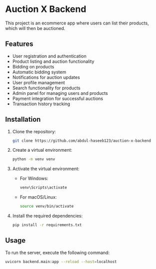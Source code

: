 # Auction X Backend

This project is an ecommerce app where users can list their products, which will then be auctioned.

## Features

- User registration and authentication
- Product listing and auction functionality
- Bidding on products
- Automatic bidding system
- Notifications for auction updates
- User profile management
- Search functionality for products
- Admin panel for managing users and products
- Payment integration for successful auctions
- Transaction history tracking

## Installation

1. Clone the repository:

   ```bash
   git clone https://github.com/abdul-haseeb123/auction-x-backend
   ```

2. Create a virtual environment:

   ```bash
   python -m venv venv
   ```

3. Activate the virtual environment:

   - For Windows:

     ```bash
     venv\Scripts\activate
     ```

   - For macOS/Linux:

     ```bash
     source venv/bin/activate
     ```

4. Install the required dependencies:

   ```bash
   pip install -r requirements.txt
   ```

## Usage

To run the server, execute the following command:

```bash
uvicorn backend.main:app --reload --host=localhost
```
